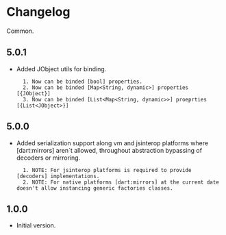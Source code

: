 # Changelog

Common.

## 5.0.1

- Added JObject utils for binding.

        1. Now can be binded [bool] properties.
        2. Now can be binded [Map<String, dynamic>] properties [{JObject}]
        3. Now can be binded [List<Map<String, dynamic>>] proeprties [{List<JObject>}]

## 5.0.0

- Added serialization support along vm and jsinterop platforms where [dart:mirrors] aren´t allowed,
throughout abstraction bypassing of decoders or mirroring.

        1. NOTE: For jsinterop platforms is required to provide [decoders] implementations.
        2. NOTE: For native platforms [dart:mirrors] at the current date doesn't allow instancing generic factories classes.

## 1.0.0

- Initial version.
